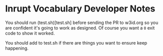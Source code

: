 # Inrupt Vocabulary Developer Notes

You should run (test.sh)[test.sh] before sending the PR to w3id.org so you are confident it's going to work as designed. Of course you want a `0` exit code to show it worked.

You should add to test.sh if there are things you want to ensure keep happening.
